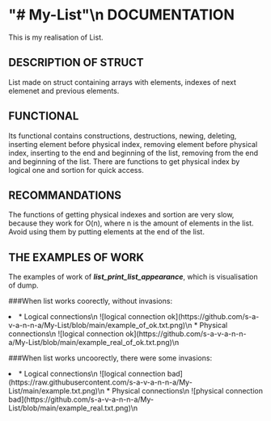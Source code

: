 "# My-List"\n
**DOCUMENTATION**
================
This is my realisation of List. 

**DESCRIPTION OF STRUCT**
------------------------
List made on struct containing arrays with elements, indexes of next elemenet and previous elements.

**FUNCTIONAL**
-------------
Its functional contains constructions, destructions, newing, deleting, inserting element before physical index,
removing element before physical index, inserting to the end and beginning of the list, removing from the end and beginning
of the list. There are functions to get physical index by logical one and sortion for quick access.


**RECOMMANDATIONS**
------------------
The functions of getting physical indexes and sortion are very slow, because they work for O(n), 
where n is the amount of elements in the list. Avoid using them by putting elements at the end of the list.

**THE EXAMPLES OF WORK**
---------------------------
The examples of work of ***list_print_list_appearance***, which is visualisation of dump.

###When list works coorectly, without invasions:
<li>
* Logical connections\n
![logical connection ok](https://github.com/s-a-v-a-n-n-a/My-List/blob/main/example_of_ok.txt.png)\n
* Physical connections\n
![logical connection ok](https://github.com/s-a-v-a-n-n-a/My-List/blob/main/example_real_of_ok.txt.png)\n

###When list works uncoorectly, there were some invasions:
<li>
* Logical connections\n
![logical connection bad](https://raw.githubusercontent.com/s-a-v-a-n-n-a/My-List/main/example.txt.png)\n
* Physical connections\n 
![physical connection bad](https://github.com/s-a-v-a-n-n-a/My-List/blob/main/example_real.txt.png)\n
 
